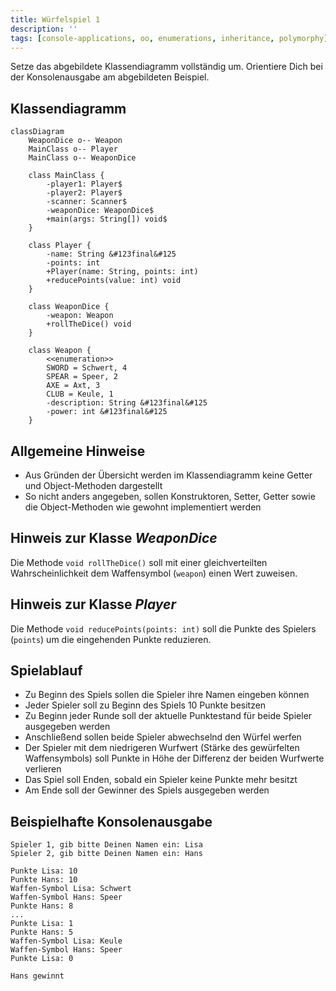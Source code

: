 ```yaml
---
title: Würfelspiel 1
description: ''
tags: [console-applications, oo, enumerations, inheritance, polymorphy]
---
```


Setze das abgebildete Klassendiagramm vollständig um. Orientiere Dich bei der
Konsolenausgabe am abgebildeten Beispiel.

## Klassendiagramm

```mermaid
classDiagram
    WeaponDice o-- Weapon
    MainClass o-- Player
    MainClass o-- WeaponDice

    class MainClass {
        -player1: Player$
        -player2: Player$
        -scanner: Scanner$
        -weaponDice: WeaponDice$
        +main(args: String[]) void$
    }

    class Player {
        -name: String &#123final&#125
        -points: int
        +Player(name: String, points: int)
        +reducePoints(value: int) void
    }

    class WeaponDice {
        -weapon: Weapon
        +rollTheDice() void
    }

    class Weapon {
        <<enumeration>>
        SWORD = Schwert, 4
        SPEAR = Speer, 2
        AXE = Axt, 3
        CLUB = Keule, 1
        -description: String &#123final&#125
        -power: int &#123final&#125
    }
```

## Allgemeine Hinweise

- Aus Gründen der Übersicht werden im Klassendiagramm keine Getter und
  Object-Methoden dargestellt
- So nicht anders angegeben, sollen Konstruktoren, Setter, Getter sowie die
  Object-Methoden wie gewohnt implementiert werden

## Hinweis zur Klasse _WeaponDice_

Die Methode `void rollTheDice()` soll mit einer gleichverteilten
Wahrscheinlichkeit dem Waffensymbol (`weapon`) einen Wert zuweisen.

## Hinweis zur Klasse _Player_

Die Methode `void reducePoints(points: int)` soll die Punkte des Spielers
(`points`) um die eingehenden Punkte reduzieren.

## Spielablauf

- Zu Beginn des Spiels sollen die Spieler ihre Namen eingeben können
- Jeder Spieler soll zu Beginn des Spiels 10 Punkte besitzen
- Zu Beginn jeder Runde soll der aktuelle Punktestand für beide Spieler
  ausgegeben werden
- Anschließend sollen beide Spieler abwechselnd den Würfel werfen
- Der Spieler mit dem niedrigeren Wurfwert (Stärke des gewürfelten
  Waffensymbols) soll Punkte in Höhe der Differenz der beiden Wurfwerte
  verlieren
- Das Spiel soll Enden, sobald ein Spieler keine Punkte mehr besitzt
- Am Ende soll der Gewinner des Spiels ausgegeben werden

## Beispielhafte Konsolenausgabe

```console
Spieler 1, gib bitte Deinen Namen ein: Lisa
Spieler 2, gib bitte Deinen Namen ein: Hans

Punkte Lisa: 10
Punkte Hans: 10
Waffen-Symbol Lisa: Schwert
Waffen-Symbol Hans: Speer
Punkte Hans: 8
...
Punkte Lisa: 1
Punkte Hans: 5
Waffen-Symbol Lisa: Keule
Waffen-Symbol Hans: Speer
Punkte Lisa: 0

Hans gewinnt
```
